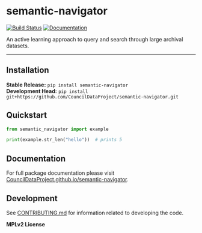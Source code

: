 # semantic-navigator

[![Build Status](https://github.com/CouncilDataProject/semantic-navigator/workflows/CI/badge.svg)](https://github.com/CouncilDataProject/semantic-navigator/actions)
[![Documentation](https://github.com/CouncilDataProject/semantic-navigator/workflows/Documentation/badge.svg)](https://CouncilDataProject.github.io/semantic-navigator)

An active learning approach to query and search through large archival datasets.

---

## Installation

**Stable Release:** `pip install semantic-navigator`<br>
**Development Head:** `pip install git+https://github.com/CouncilDataProject/semantic-navigator.git`

## Quickstart

```python
from semantic_navigator import example

print(example.str_len("hello"))  # prints 5
```

## Documentation

For full package documentation please visit [CouncilDataProject.github.io/semantic-navigator](https://CouncilDataProject.github.io/semantic-navigator).

## Development

See [CONTRIBUTING.md](CONTRIBUTING.md) for information related to developing the code.

**MPLv2 License**
